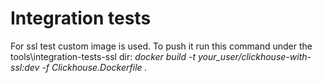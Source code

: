 # Integration tests
For ssl test custom image is used. To push it run this command under the tools\integration-tests-ssl dir:
*docker build -t your_user/clickhouse-with-ssl:dev -f Clickhouse.Dockerfile .*
